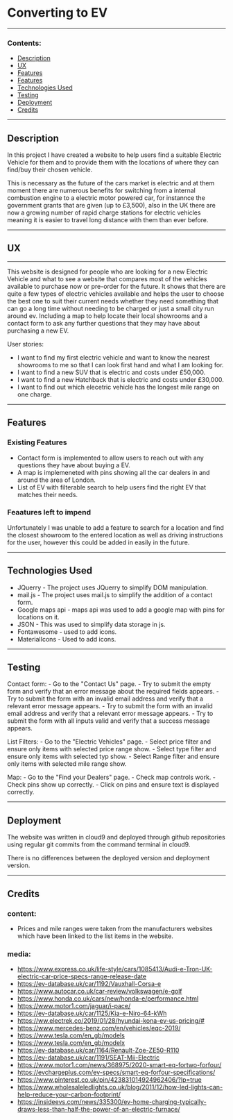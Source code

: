 # Converting to EV

---

### Contents:

 - [Description](#description)
 - [UX](#ux)
 - [Features](#features)
 - [Features](#features)
 - [Technologies Used](#technologies-used)
 - [Testing](#testing)
 - [Deployment](#deployment)
 - [Credits](#credits)
---

## Description

In this project I have created a website to help users find a suitable Electric Vehicle for them and to provide them with the locations of where they can find/buy their chosen vehicle.

This is necessary as the future of the cars market is electric and at them moment there are numerous benefits for switching from a internal combustion engine to a electric motor powered car, for instannce the government grants that are given (up to £3,500), also in the UK there are now a growing number of rapid charge stations for electric vehicles meaning it is easier to travel long distance with them than ever before.

---

## UX

---

This website is designed for people who are looking for a new Electric Vehicle and what to see a website that compares most of the vehicles available to purchase now or pre-order for the future. It shows that there are quite a few types of electric vehicles available and helps the user to choose the best one to suit their current needs whether they need something that can go a long time without needing to be charged or just a small city run around ev. Including a map to help locate their local showrooms and a contact form to ask any further questions that they may have about purchasing a new EV.

User stories:
 - I want to find my first electric vehicle and want to know the nearest showrooms to me so that I can look first hand and what I am looking for. 
 - I want to find a new SUV that is electric and costs under £50,000.
 - I want to find a new Hatchback that is electric and costs under £30,000.
 - I want to find out which elecetric vehicle has the longest mile range on one charge.

---

## Features

### Existing Features

 - Contact form is implemented to allow users to reach out with any questions they have about buying a EV.
 - A map is implemeneted with pins showing all the car dealers in and around the area of London.
 - List of EV with filterable search to help users find the right EV that matches their needs.

### Feaatures left to impend

Unfortunately I was unable to add a feature to search for a location and find the closest showroom to the entered location as well as driving instructions for the user, however this could be added in easily in the future.

---

## Technologies Used

 - JQuerry - The project uses JQuerry to simplify DOM manipulation.
 - mail.js - The project uses mail.js to simplify the addition of a contact form.
 - Google maps api - maps api was used to add a google map with pins for locations on it.
 - JSON - This was used to simplify data storage in js.
 - Fontawesome - used to add icons.
 - MaterialIcons - Used to add icons.

---

## Testing

Contact form: - Go to the "Contact Us" page.
              - Try to submit the empty form and verify that an error message about the required fields appears.
              - Try to submit the form with an invalid email address and verify that a relevant error message appears.
              - Try to submit the form with an invalid email address and verify that a relevant error message appears.
              - Try to submit the form with all inputs valid and verify that a success message appears.

List Filters: - Go to the "Electric Vehicles" page.
              - Select price filter and ensure only items with selected price range show.
              - Select type filter and ensure only items with selected typ show.
              - Select Range filter and ensure only items with selected mile range show.

Map: - Go to the "Find your Dealers" page.
     - Check map controls work.
     - Check pins show up correctly.
     - Click on pins and ensure text is displayed correctly.

---

## Deployment

The website was written in cloud9 and deployed through github repositories using regular git commits from the command terminal in cloud9.

There is no differences between the deployed version and deployment version.

---

## Credits

### content:
 - Prices and mile ranges were taken from the manufacturers websites which have been linked to the list items in the website.

### media:
 - https://www.express.co.uk/life-style/cars/1085413/Audi-e-Tron-UK-electric-car-price-specs-range-release-date
 - https://ev-database.uk/car/1192/Vauxhall-Corsa-e
 - https://www.autocar.co.uk/car-review/volkswagen/e-golf
 - https://www.honda.co.uk/cars/new/honda-e/performance.html
 - https://www.motor1.com/jaguar/i-pace/
 - https://ev-database.uk/car/1125/Kia-e-Niro-64-kWh
 - https://ww.electrek.co/2019/01/28/hyundai-kona-ev-us-pricing/#
 - https://www.mercedes-benz.com/en/vehicles/eqc-2019/
 - https://www.tesla.com/en_gb/models
 - https://www.tesla.com/en_gb/modelx
 - https://ev-database.uk/car/1164/Renault-Zoe-ZE50-R110
 - https://ev-database.uk/car/1191/SEAT-Mii-Electric
 - https://www.motor1.com/news/368975/2020-smart-eq-fortwo-forfour/
 - https://evchargeplus.com/ev-specs/smart-eq-forfour-specifications/
 - https://www.pinterest.co.uk/pin/423831014924962406/?lp=true
 - https://www.wholesaleledlights.co.uk/blog/2011/12/how-led-lights-can-help-reduce-your-carbon-footprint/
 - https://insideevs.com/news/335300/ev-home-charging-typically-draws-less-than-half-the-power-of-an-electric-furnace/

